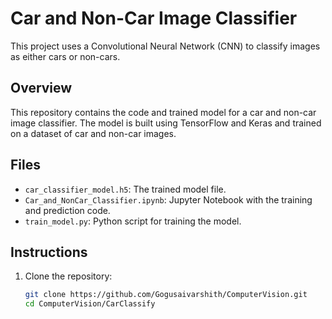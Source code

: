 # Car and Non-Car Image Classifier

This project uses a Convolutional Neural Network (CNN) to classify images as either cars or non-cars.

## Overview
This repository contains the code and trained model for a car and non-car image classifier. The model is built using TensorFlow and Keras and trained on a dataset of car and non-car images.

## Files
- `car_classifier_model.h5`: The trained model file.
- `Car_and_NonCar_Classifier.ipynb`: Jupyter Notebook with the training and prediction code.
- `train_model.py`: Python script for training the model.

## Instructions
1. Clone the repository:
   ```bash
   git clone https://github.com/Gogusaivarshith/ComputerVision.git
   cd ComputerVision/CarClassify
